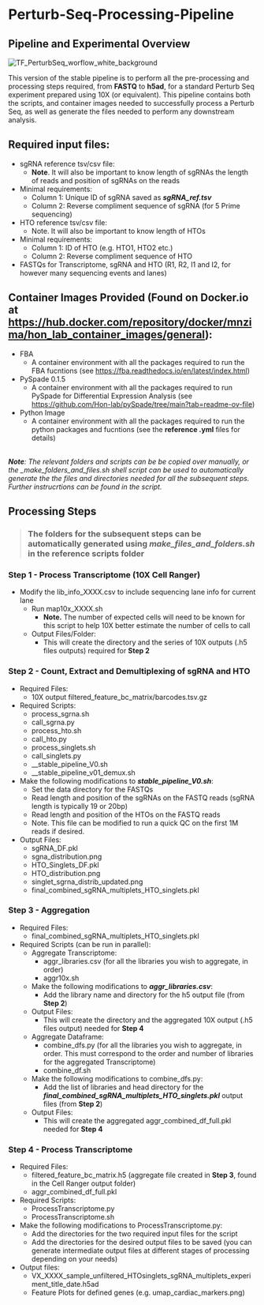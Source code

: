 # Perturb-Seq-Processing-Pipeline

## Pipeline and Experimental Overview
![TF_PerturbSeq_worflow_white_background](https://github.com/user-attachments/assets/d3fea3c2-b94d-431d-8e6e-71d862a72a79)




This version of the stable pipeline is to perform all the pre-processing and processing steps required, from **FASTQ** to **h5ad**, for a standard Perturb Seq experiment prepared using 10X (or equivalent). 
This pipeline contains both the scripts, and container images needed to successfully process a Perturb Seq, as well as generate the files needed to perform any downstream analysis.
 
## Required input files:
- sgRNA reference tsv/csv file:
	- **Note**. It will also be important to know length of sgRNAs the length of reads and position of sgRNAs on the reads
- Minimal requirements:
	- Column 1: Unique ID of sgRNA  saved as ***sgRNA_ref.tsv***
	- Column 2: Reverse compliment sequence of sgRNA (for 5 Prime sequencing)
- HTO reference tsv/csv file:
	- Note. It will also be important to know length of HTOs
- Minimal requirements:
	- Column 1: ID of HTO (e.g. HTO1, HTO2 etc.)
	- Column 2: Reverse compliment sequence of HTO
- FASTQs for Transcriptome, sgRNA and HTO (R1, R2, I1 and I2, for however many sequencing events and lanes)

## Container Images Provided (Found on Docker.io at https://hub.docker.com/repository/docker/mnzima/hon_lab_container_images/general):
 - FBA
 	- A container environment with all the packages required to run the FBA fucntions (see https://fba.readthedocs.io/en/latest/index.html)
 - PySpade 0.1.5
	- A container environment with all the packages required to run PySpade for Differential Expression Analysis (see https://github.com/Hon-lab/pySpade/tree/main?tab=readme-ov-file) 
 - Python Image 
	- A container environment with all the packages required to run the python packages and fucntions (see the **reference .yml** files for details)     



<br><em> **Note**:
The relevant folders and scripts can be be copied over manually, or the _make_folders_and_files.sh shell script can be used to automatically generate the the 
files and directories needed for all the subsequent steps. Further instrucrtions can be found in the script.</br></em>

## Processing Steps

> ### The folders for the subsequent steps can be automatically generated using ___make_files_and_folders.sh___ in the **reference scripts** folder


### Step 1 - Process Transcriptome (10X Cell Ranger) 
- Modify the lib_info_XXXX.csv to include sequencing lane info for current lane
	- Run map10x_XXXX.sh
		- **Note.** The number of expected cells will need to be known for this script to help 10X better estimate the number of cells to call
	- Output Files/Folder:
		- This will create the directory and the series of 10X outputs (.h5 files outputs) required for **Step 2**


### Step 2 - Count, Extract and Demultiplexing of sgRNA and HTO
- Required Files:
	- 10X output filtered_feature_bc_matrix/barcodes.tsv.gz
- Required Scripts:
	- process_sgrna.sh
	- call_sgrna.py
	- process_hto.sh
	- call_hto.py
	- process_singlets.sh
	- call_singlets.py
	- __stable_pipeline_V0.sh
	- __stable_pipeline_v01_demux.sh
- Make the following modifications to ***stable_pipeline_V0.sh***:
	- Set the data directory for the FASTQs
	- Read length and position of the sgRNAs on the FASTQ reads (sgRNA length is typically 19 or 20bp)
	- Read length and position of the HTOs on the FASTQ reads
	- Note. This file can be modified to run a quick QC on the first 1M reads if desired.
- Output Files:
	- sgRNA_DF.pkl
	- sgna_distribution.png
	- HTO_Singlets_DF.pkl
	- HTO_distribution.png
	- singlet_sgrna_distrib_updated.png
	- final_combined_sgRNA_multiplets_HTO_singlets.pkl


### Step 3 - Aggregation 
- Required Files:
	- final_combined_sgRNA_multiplets_HTO_singlets.pkl
- Required Scripts (can be run in parallel):
	- Aggregate Transcriptome:
 		- aggr_libraries.csv (for all the libraries you wish to aggregate, in order)
		- aggr10x.sh
	- Make the following modifications to ***aggr_libraries.csv***:
		- Add the library name and directory for the h5 output file (from **Step 2**) 
	- Output Files:
		- This will create the directory and the aggregated 10X output (.h5 files output) needed for **Step 4**      
	- Aggregate Dataframe:
		- combine_dfs.py (for all the libraries you wish to aggregate, in order. This must correspond to the order and number of libraries for the aggregated Transcriptome)
		- combine_df.sh
	- Make the following modifications to combine_dfs.py:
		- Add the list of libraries and head directory for the ***final_combined_sgRNA_multiplets_HTO_singlets.pkl*** output files (from **Step 2**) 
	- Output Files:
		- This will create the aggregated aggr_combined_df_full.pkl needed for **Step 4**  



### Step 4 - Process Transcriptome 
- Required Files:
  	- filtered_feature_bc_matrix.h5 (aggregate file created in **Step 3**, found in the Cell Ranger output folder)
	- aggr_combined_df_full.pkl
- Required Scripts:
	- ProcessTranscriptome.py
	- ProcessTranscriptome.sh
- Make the following modifications to ProcessTranscriptome.py:
	- Add the directories for the two required input files for the script  
	- Add the directories for the desired output files to be saved (you can generate intermediate output files at different stages of processing depending on your needs)
- Output files:
	- VX_XXXX_sample_unfiltered_HTOsinglets_sgRNA_multiplets_experiment_title_date.h5ad
	- Feature Plots for defined genes (e.g. umap_cardiac_markers.png)


